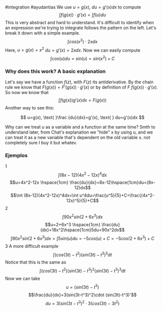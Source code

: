 #integration #ayudantias
We use $u=g(x)$, $du=g'(x)dx$ to compute $$\int f(g(x))\cdot g'(x)=\int f(u)du$$
This is very abstract and hard to understand. It's difficult to identify when an expression we're trying to integrate follows the pattern on the left. Let's break it down with a simple example.
$$\int cos(x^2)\cdot 2xdx$$
Here, $u=g(x)=x^2$   $du=g'(x)=2xdx$. Now we can easily compute $$\int cos(u)du=sin(u)=sin(x^2)+C$$
### Why does this work? A basic explanation

Let's say we have a function $f(z)$, with $F(z)$ its antiderivative. By the chain rule we know that $F(g(x))=F'(g(x))\cdot g'(x)$ or by definition of $F$ $f(g(x))\cdot g'(x)$. So now we know that $$\int f(g(x))g'(x)dx=F(g(x))$$
Another way to see this:

$$ u=g(x), \text{ }\frac {du}{dx}=g'(x), \text{ } du=g'(x)dx $$

Why can we treat $u$ as a variable and a function at the same time? Smth to understand later, from Chat's explanation we "hide" x by using u, and we can treat it as a new variable that's dependent on the old variable x. not completely sure I buy it but whatev.

### Ejemplos

1 $$\int (8x-12)(4x^2-12x)^4dx$$
$$u=4x^2-12x \hspace{1cm} \frac{du}{dx}=8x-12\hspace{1cm}du=(8x-12)dx$$
$$\int (8x-12)(4x^2-12x)^4dx=\int u^4du=\frac{u^5}{5}+C=\frac{(4x^2-12x)^5}{5}+C$$
2
$$\int 90x^2sin(2+6x^3)dx$$
$$u=2+6x^3 \hspace{1cm} \frac{du}{dx}=18x^2\hspace{1cm}5du=90x^2dx$$
$$\int 90x^2sin(2+6x^3)dx=\int 5sin(u)du=-5cos(u)+C=-5cos(2+6x^3)+C$$
3 A more difficult example
$$\int \big(cos(3t)-t^2\big)\big(sin(3t)-t^3\big)^5dt$$
Notice that this is the same as
$$\int \big(cos(3t)-t^2\big)\big(sin(3t)-t^3\big)^2\big(sin(3t)-t^3\big)^3dt$$
Now we can take $$u=(sin(3t)-t^3)$$
$$\frac{du}{dx}=3(sin(3t-t^3)^2\cdot (sin(3t)-t^3)'$$
$$du=3(sin(3t-t^3)^2\cdot 3(cos(3t)-3t^2)$$
